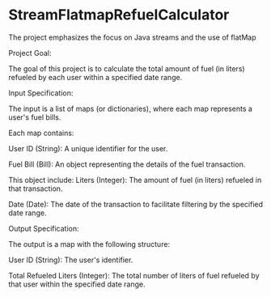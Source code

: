 # StreamFlatmapRefuelCalculator
The project emphasizes the focus on Java streams and the use of flatMap

Project Goal:

The goal of this project is to calculate the total amount of fuel (in liters) refueled by each user within a specified date range.

Input Specification:

The input is a list of maps (or dictionaries), where each map represents a user's fuel bills.

Each map contains:

User ID (String): A unique identifier for the user.

Fuel Bill (Bill): An object representing the details of the fuel transaction. 

This object include:
Liters (Integer): The amount of fuel (in liters) refueled in that transaction.

Date (Date): The date of the transaction to facilitate filtering by the specified date range.

Output Specification:

The output is a map with the following structure:

User ID (String): The user's identifier.

Total Refueled Liters (Integer): The total number of liters of fuel refueled by that user within the specified date range.
